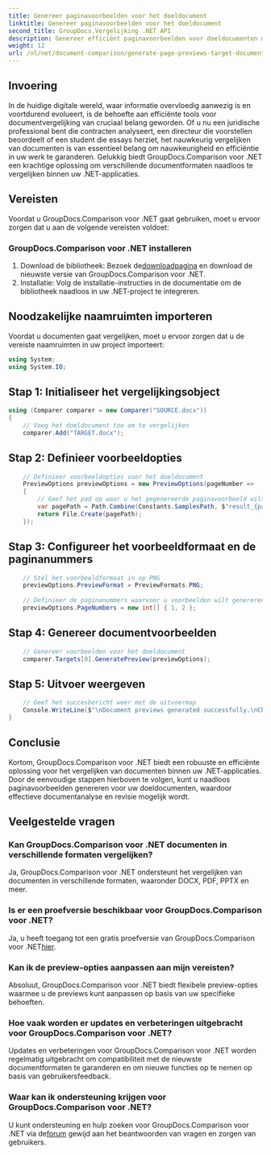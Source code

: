 ```yaml
---
title: Genereer paginavoorbeelden voor het doeldocument
linktitle: Genereer paginavoorbeelden voor het doeldocument
second_title: GroupDocs.Vergelijking .NET API
description: Genereer efficiënt paginavoorbeelden voor doeldocumenten met GroupDocs.Comparison voor .NET. Volg onze stapsgewijze handleiding voor een naadloze documentvergelijking.
weight: 12
url: /nl/net/document-comparison/generate-page-previews-target-document/
---
```

## Invoering
In de huidige digitale wereld, waar informatie overvloedig aanwezig is en voortdurend evolueert, is de behoefte aan efficiënte tools voor documentvergelijking van cruciaal belang geworden. Of u nu een juridische professional bent die contracten analyseert, een directeur die voorstellen beoordeelt of een student die essays herziet, het nauwkeurig vergelijken van documenten is van essentieel belang om nauwkeurigheid en efficiëntie in uw werk te garanderen. Gelukkig biedt GroupDocs.Comparison voor .NET een krachtige oplossing om verschillende documentformaten naadloos te vergelijken binnen uw .NET-applicaties.
## Vereisten
Voordat u GroupDocs.Comparison voor .NET gaat gebruiken, moet u ervoor zorgen dat u aan de volgende vereisten voldoet:
### GroupDocs.Comparison voor .NET installeren
1.  Download de bibliotheek: Bezoek de[downloadpagina](https://releases.groupdocs.com/comparison/net/) en download de nieuwste versie van GroupDocs.Comparison voor .NET.
2. Installatie: Volg de installatie-instructies in de documentatie om de bibliotheek naadloos in uw .NET-project te integreren.

## Noodzakelijke naamruimten importeren
Voordat u documenten gaat vergelijken, moet u ervoor zorgen dat u de vereiste naamruimten in uw project importeert:
```csharp
using System;
using System.IO;

```
## Stap 1: Initialiseer het vergelijkingsobject
```csharp
using (Comparer comparer = new Comparer("SOURCE.docx"))
{
    // Voeg het doeldocument toe om te vergelijken
    comparer.Add("TARGET.docx");
```
## Stap 2: Definieer voorbeeldopties
```csharp
    // Definieer voorbeeldopties voor het doeldocument
    PreviewOptions previewOptions = new PreviewOptions(pageNumber =>
    {
        // Geef het pad op waar u het gegenereerde paginavoorbeeld wilt opslaan
        var pagePath = Path.Combine(Constants.SamplesPath, $"result_{pageNumber}.png");
        return File.Create(pagePath);
    });
```
## Stap 3: Configureer het voorbeeldformaat en de paginanummers
```csharp
    // Stel het voorbeeldformaat in op PNG
    previewOptions.PreviewFormat = PreviewFormats.PNG;
    
    // Definieer de paginanummers waarvoor u voorbeelden wilt genereren
    previewOptions.PageNumbers = new int[] { 1, 2 };
```
## Stap 4: Genereer documentvoorbeelden
```csharp
    // Genereer voorbeelden voor het doeldocument
    comparer.Targets[0].GeneratePreview(previewOptions);
```
## Stap 5: Uitvoer weergeven
```csharp
    // Geef het succesbericht weer met de uitvoermap
    Console.WriteLine($"\nDocument previews generated successfully.\nCheck output in {Directory.GetCurrentDirectory()}.");
}
```

## Conclusie
Kortom, GroupDocs.Comparison voor .NET biedt een robuuste en efficiënte oplossing voor het vergelijken van documenten binnen uw .NET-applicaties. Door de eenvoudige stappen hierboven te volgen, kunt u naadloos paginavoorbeelden genereren voor uw doeldocumenten, waardoor effectieve documentanalyse en revisie mogelijk wordt.
## Veelgestelde vragen
### Kan GroupDocs.Comparison voor .NET documenten in verschillende formaten vergelijken?
Ja, GroupDocs.Comparison voor .NET ondersteunt het vergelijken van documenten in verschillende formaten, waaronder DOCX, PDF, PPTX en meer.
### Is er een proefversie beschikbaar voor GroupDocs.Comparison voor .NET?
 Ja, u heeft toegang tot een gratis proefversie van GroupDocs.Comparison voor .NET[hier](https://releases.groupdocs.com/).
### Kan ik de preview-opties aanpassen aan mijn vereisten?
Absoluut, GroupDocs.Comparison voor .NET biedt flexibele preview-opties waarmee u de previews kunt aanpassen op basis van uw specifieke behoeften.
### Hoe vaak worden er updates en verbeteringen uitgebracht voor GroupDocs.Comparison voor .NET?
Updates en verbeteringen voor GroupDocs.Comparison voor .NET worden regelmatig uitgebracht om compatibiliteit met de nieuwste documentformaten te garanderen en om nieuwe functies op te nemen op basis van gebruikersfeedback.
### Waar kan ik ondersteuning krijgen voor GroupDocs.Comparison voor .NET?
 U kunt ondersteuning en hulp zoeken voor GroupDocs.Comparison voor .NET via de[forum](https://forum.groupdocs.com/c/comparison/12) gewijd aan het beantwoorden van vragen en zorgen van gebruikers.